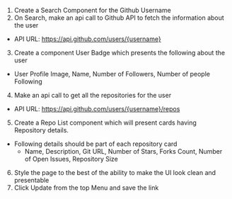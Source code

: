 1. Create a Search Component for the Github Username
2. On Search, make an api call to Github API to fetch the information about the user
  * API URL: https://api.github.com/users/{username}
3. Create a component User Badge which presents the following about the user
  * User Profile Image, Name, Number of Followers, Number of people Following

4. Make an api call to get all the repositories for the user 
  * API URL: https://api.github.com/users/{username}/repos
5. Create a Repo List component which will present cards having Repository details. 
* Following details should be part of each repository card
  * Name, Description, Git URL, Number of Stars, Forks Count, Number of Open Issues, Repository Size
6. Style the page to the best of the ability to make the UI look clean and presentable
7. Click Update from the top Menu and save the link
